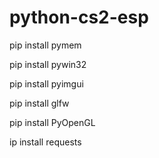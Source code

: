 # python-cs2-esp
pip install pymem

pip install pywin32

pip install pyimgui

pip install glfw

pip install PyOpenGL

ip install requests
   

